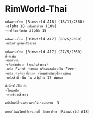 # RimWorld-Thai

	แปลภาษาไทย [Rimworld A18] (18/11/2560)
	-alpha 18 แปลบางส่วน (10%)
	-ทำให้รองรับกับ alpha 18
	
	แปลภาษาไทย [Rimworld A17] (28/5/2560)
	-แปลคำพูดของตัวละคร
	
	แปลภาษาไทย [Rimworld A17] (27/5/2560)
	สิ่งที่เพื่ม
	-แก้คำผิด
	-เพื่มคำอธิบาย (ยกเว้นสิ่งของ)
	-แปล Event ทั้งหมด พร้อมคำอธิบายใน Event
	-แปล คำเตือนทั้งหมด พร้อมคำอธิบายในคำเตือน
	-แปลสิ่งที่ เพื่ม ใน alpha 17 ทั้งหมด

	สิ่งที่ยังไม่ได้แปล
	-โหมดฝึก
	-คำอธิบายสิ่งของ

	อย่าลืมเปลี่ยนภาษาภายในเกมนะครับ :3

	อยากให้คนไทยได้เล่นเกมนี้ มีภาษาไทย [Rimworld A18]
	
